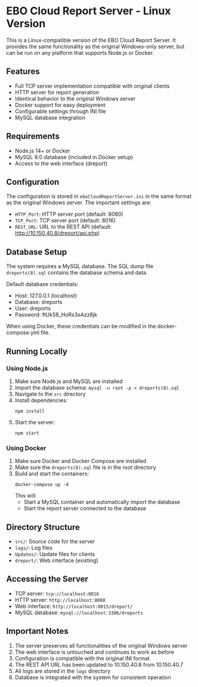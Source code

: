 # EBO Cloud Report Server - Linux Version

This is a Linux-compatible version of the EBO Cloud Report Server. It provides the same functionality as the original Windows-only server, but can be run on any platform that supports Node.js or Docker.

## Features

- Full TCP server implementation compatible with original clients
- HTTP server for report generation
- Identical behavior to the original Windows server
- Docker support for easy deployment
- Configurable settings through INI file
- MySQL database integration

## Requirements

- Node.js 14+ or Docker
- MySQL 8.0 database (included in Docker setup)
- Access to the web interface (dreport)

## Configuration

The configuration is stored in `eboCloudReportServer.ini` in the same format as the original Windows server. The important settings are:

- `HTTP_Port`: HTTP server port (default: 8080)
- `TCP_Port`: TCP server port (default: 8016)
- `REST_URL`: URL to the REST API (default: http://10.150.40.8/dreport/api.php)

## Database Setup

The system requires a MySQL database. The SQL dump file `dreports(8).sql` contains the database schema and data.

Default database credentials:
- Host: 127.0.0.1 (localhost)
- Database: dreports
- User: dreports
- Password: ftUk58_HoRs3sAzz8jk

When using Docker, these credentials can be modified in the docker-compose.yml file.

## Running Locally

### Using Node.js

1. Make sure Node.js and MySQL are installed
2. Import the database schema: `mysql -u root -p < dreports(8).sql`
3. Navigate to the `src` directory
4. Install dependencies:
   ```
   npm install
   ```
5. Start the server:
   ```
   npm start
   ```

### Using Docker

1. Make sure Docker and Docker Compose are installed
2. Make sure the `dreports(8).sql` file is in the root directory
3. Build and start the containers:
   ```
   docker-compose up -d
   ```
   This will:
   - Start a MySQL container and automatically import the database
   - Start the report server connected to the database

## Directory Structure

- `src/`: Source code for the server
- `logs/`: Log files
- `Updates/`: Update files for clients
- `dreport/`: Web interface (existing)

## Accessing the Server

- TCP server: `tcp://localhost:8016`
- HTTP server: `http://localhost:8080`
- Web interface: `http://localhost:8015/dreport/`
- MySQL database: `mysql://localhost:3306/dreports`

## Important Notes

1. The server preserves all functionalities of the original Windows server
2. The web interface is untouched and continues to work as before
3. Configuration is compatible with the original INI format
4. The REST API URL has been updated to 10.150.40.8 from 10.150.40.7
5. All logs are stored in the `logs` directory
6. Database is integrated with the system for consistent operation 
